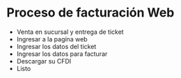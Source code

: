
# Proceso de facturación Web

* Venta en sucursal y entrega de ticket
* Ingresar a la pagína web
* Ingresar los datos del ticket
* Ingresar los datos para facturar
* Descargar su CFDI
* Listo
